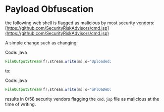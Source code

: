 # Payload Obfuscation

the following web shell is flagged as malicious by most security vendors: [https://github.com/SecurityRiskAdvisors/cmd.jsp](https://github.com/SecurityRiskAdvisors/cmd.jsp)



A simple change such as changing:

Code: java

```java
FileOutputStream(f);stream.write(m);o="Uploaded:
```

to:

Code: java

```java
FileOutputStream(f);stream.write(m);o="uPlOaDeD:
```

results in 0/58 security vendors flagging the `cmd.jsp` file as malicious at the time of writing.
